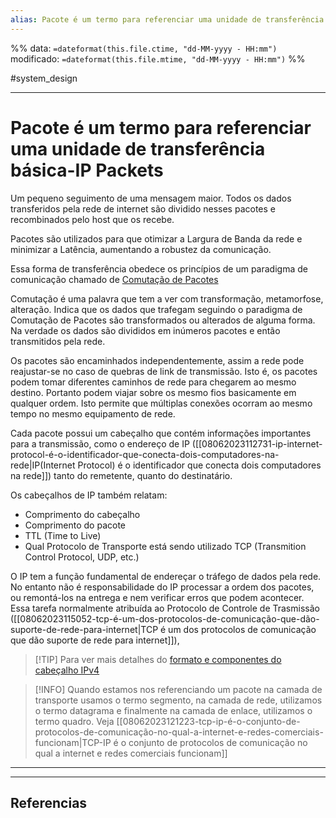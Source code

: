 ```yaml
---
alias: Pacote é um termo para referenciar uma unidade de transferência básica-IP Packets 
---
```

%%
data: `=dateformat(this.file.ctime, "dd-MM-yyyy - HH:mm")`
modificado: `=dateformat(this.file.mtime, "dd-MM-yyyy - HH:mm")`
%%

#system_design 
___
# Pacote é um termo para referenciar uma unidade de transferência básica-IP Packets

Um pequeno seguimento de uma mensagem maior. Todos os dados transferidos pela rede
de internet são dividido nesses pacotes e recombinados pelo host que os recebe.

Pacotes são utilizados para que otimizar a Largura de Banda da rede e minimizar a Latência, aumentando a robustez da comunicação.

Essa forma de transferência obedece os princípios de um paradigma de comunicação chamado de [Comutação de Pacotes](https://pt.wikipedia.org/wiki/Comuta%C3%A7%C3%A3o_de_pacotes)

Comutação é uma palavra que tem a ver com transformação, metamorfose, alteração. Indica que os dados que trafegam seguindo o paradigma de Comutação de Pacotes são transformados ou alterados de alguma forma. Na verdade os dados são divididos em inúmeros pacotes e então transmitidos pela rede.

Os pacotes são encaminhados independentemente, assim a rede pode reajustar-se no caso de quebras de link de transmissão. Isto é, os pacotes podem tomar diferentes caminhos de rede para chegarem ao mesmo destino. Portanto podem viajar sobre os mesmo fios basicamente em qualquer ordem. Isto permite que múltiplas conexões ocorram ao mesmo tempo no mesmo equipamento de rede.

Cada pacote possui um cabeçalho que contém informações importantes para a transmissão, como o endereço de IP ([[08062023112731-ip-internet-protocol-é-o-identificador-que-conecta-dois-computadores-na-rede|IP(Internet Protocol) é o identificador que conecta dois computadores na rede]]) tanto do remetente, quanto do destinatário.

Os cabeçalhos de IP também relatam:

- Comprimento do cabeçalho
- Comprimento do pacote
- TTL (Time to Live)
- Qual Protocolo de Transporte está sendo utilizado TCP (Transmition Control Protocol,
  UDP, etc.)

O IP tem a função fundamental de endereçar o tráfego de dados pela rede. No entanto não é responsabilidade do IP processar a ordem dos pacotes, ou remontá-los na entrega e nem verificar erros que podem acontecer. Essa tarefa normalmente atribuída ao Protocolo de Controle de Trasmissão ([[08062023115052-tcp-é-um-dos-protocolos-de-comunicação-que-dão-suporte-de-rede-para-internet|TCP é um dos protocolos de comunicação que dão suporte de rede para internet]]),

> [!TIP] Para ver mais detalhes do
> [formato e componentes do cabeçalho IPv4](https://pt.wikipedia.org/wiki/Protocolo_de_Internet#Formato_do_Cabe.C3.A7alho_do_IPv4)

> [!INFO] Quando estamos nos referenciando um pacote na camada de transporte usamos o termo segmento, na camada de rede, utilizamos o termo datagrama e finalmente na camada de enlace, utilizamos o termo quadro. Veja [[08062023121223-tcp-ip-é-o-conjunto-de-protocolos-de-comunicação-no-qual-a-internet-e-redes-comerciais-funcionam|TCP-IP é o conjunto de protocolos de comunicação no qual a internet e redes comerciais funcionam]]

----



---
## Referencias